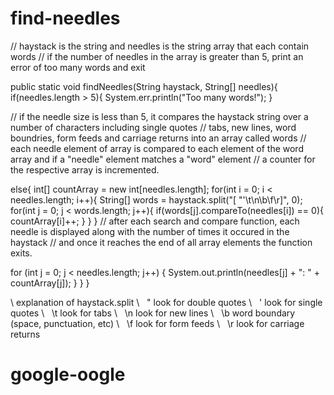 find-needles
=============


// haystack is the string and needles is the string array that each contain words
// if the number of needles in the array is greater than 5, print an error of too many words and exit

public static void findNeedles(String haystack, String[] needles){ if(needles.length > 5){
System.err.println("Too many words!");
}

// if the needle size is less than 5, it compares the haystack string over a number of characters including single quotes
// tabs, new lines, word boundries, form feeds and carriage returns into an array called words
// each needle element of array is compared to each element of the word array and if a "needle" element matches a "word" element
// a counter for the respective array is incremented.

else{
int[] countArray = new int[needles.length]; for(int i = 0; i < needles.length; i++){
String[] words = haystack.split("[ \"\'\t\n\b\f\r]", 0); for(int j = 0; j < words.length; j++){
if(words[j].compareTo(needles[i]) == 0){ countArray[i]++;
}
}
}
// after each search and compare function, each needle is displayed along with the number of times it occured in the haystack
// and once it reaches the end of all array elements the function exits.

for (int j = 0; j < needles.length; j++) { System.out.println(needles[j] + ": " + countArray[j]);
}
}
}



\\ explanation of haystack.split
\\   \"      look for double quotes
\\   \'      look for single quotes
\\   \t      look for tabs
\\   \n      look for new lines
\\   \b      word boundary (space, punctuation, etc)
\\   \f      look for form feeds
\\   \r      look for carriage returns








# google-oogle




